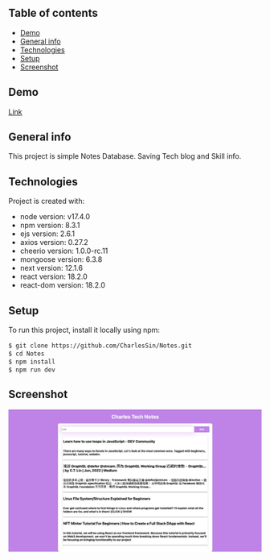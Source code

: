 ## Table of contents

- [Demo](#project-url)
- [General info](#general-info)
- [Technologies](#technologies)
- [Setup](#setup)
- [Screenshot](#screenshot)

## Demo
[Link](https://charles-favorite.vercel.app)
## General info

This project is simple Notes Database.
Saving Tech blog and Skill info.

## Technologies

Project is created with:

- node version: v17.4.0
- npm version: 8.3.1
- ejs version: 2.6.1
- axios version: 0.27.2
- cheerio version: 1.0.0-rc.11
- mongoose version: 6.3.8
- next version: 12.1.6
- react version: 18.2.0
- react-dom version: 18.2.0

## Setup

To run this project, install it locally using npm:

```
$ git clone https://github.com/CharlesSin/Notes.git
$ cd Notes
$ npm install
$ npm run dev
```

## Screenshot
![alt text](https://github.com/CharlesSin/Notes/blob/main/public/screenshot.jpg)
